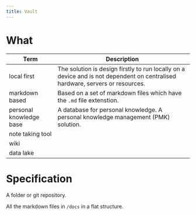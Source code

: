 ```yaml
---
title: Vault
---
```


# What

| Term | Description |
|-|-|
| local first | The solution is design firstly to run locally on a device and is not dependent on centralised hardware, servers or resources. |
| markdown based | Based on a set of markdown files which have the `.md` file extenstion. |
| personal knowledge base | A database for personal knowledge. A personal knowledge management (PMK) solution. |
| note taking tool |
| wiki |
| data lake |

# Specification

A folder or git repository.

All the markdown files in `/docs` in a flat structure.
